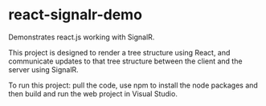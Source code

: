 # react-signalr-demo
Demonstrates react.js working with SignalR.

This project is designed to render a tree structure using React, and communicate updates to that tree structure between the client and the server using SignalR.

To run this project: pull the code, use npm to install the node packages and then build and run the web project in Visual Studio.
